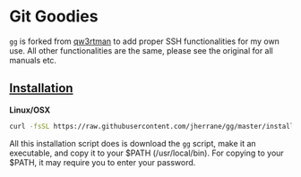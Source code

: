 Git Goodies
===========

`gg` is forked from [qw3rtman](https://github.com/qw3rtman/gg/) to add proper SSH functionalities for my own use. All other functionalities are the same, please see the original for all manuals etc.

## [Installation](https://github.com/jherrane/gg/blob/master/install.sh)
**Linux/OSX**
```sh
curl -fsSL https://raw.githubusercontent.com/jherrane/gg/master/install.sh | bash
```

All this installation script does is download the `gg` script, make it an executable, and copy it to your $PATH (/usr/local/bin). For copying to your $PATH, it may require you to enter your password.
